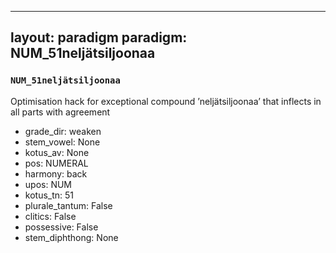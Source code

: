 
---
layout: paradigm
paradigm: NUM_51neljätsiljoonaa
---
### ` NUM_51neljätsiljoonaa `

Optimisation hack for exceptional compound ’neljätsiljoonaa’ that inflects in all parts with agreement
* grade_dir: weaken
* stem_vowel: None
* kotus_av: None
* pos: NUMERAL
* harmony: back
* upos: NUM
* kotus_tn: 51
* plurale_tantum: False
* clitics: False
* possessive: False
* stem_diphthong: None
